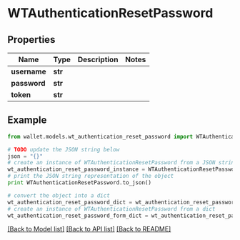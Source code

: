 # WTAuthenticationResetPassword


## Properties

Name | Type | Description | Notes
------------ | ------------- | ------------- | -------------
**username** | **str** |  | 
**password** | **str** |  | 
**token** | **str** |  | 

## Example

```python
from wallet.models.wt_authentication_reset_password import WTAuthenticationResetPassword

# TODO update the JSON string below
json = "{}"
# create an instance of WTAuthenticationResetPassword from a JSON string
wt_authentication_reset_password_instance = WTAuthenticationResetPassword.from_json(json)
# print the JSON string representation of the object
print WTAuthenticationResetPassword.to_json()

# convert the object into a dict
wt_authentication_reset_password_dict = wt_authentication_reset_password_instance.to_dict()
# create an instance of WTAuthenticationResetPassword from a dict
wt_authentication_reset_password_form_dict = wt_authentication_reset_password.from_dict(wt_authentication_reset_password_dict)
```
[[Back to Model list]](../README.md#documentation-for-models) [[Back to API list]](../README.md#documentation-for-api-endpoints) [[Back to README]](../README.md)


